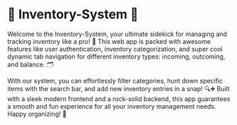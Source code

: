 # 🎉 Inventory-System 🎉
Welcome to the Inventory-System, your ultimate sidekick for managing and tracking inventory like a pro! 🚀 This web app is packed with awesome features like user authentication, inventory categorization, and super cool dynamic tab navigation for different inventory types: incoming, outcoming, and balance. 🗂️

With our system, you can effortlessly filter categories, hunt down specific items with the search bar, and add new inventory entries in a snap! 🔍➕ Built with a sleek modern frontend and a rock-solid backend, this app guarantees a smooth and fun experience for all your inventory management needs. Happy organizing! 🎊
